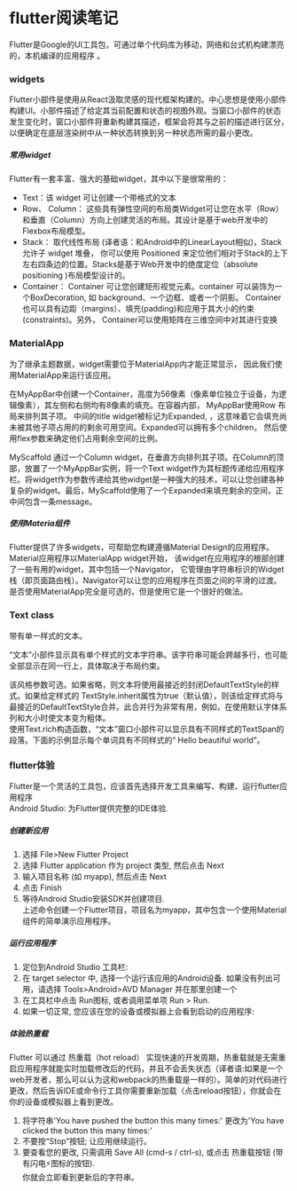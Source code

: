 # flutter阅读笔记  

Flutter是Google的UI工具包，可通过单个代码库为移动，网络和台式机构建漂亮的，本机编译的应用程序 。  

### widgets  
Flutter小部件是使用从React汲取灵感的现代框架构建的。中心思想是使用小部件构建UI。小部件描述了给定其当前配置和状态的视图外观。当窗口小部件的状态发生变化时，窗口小部件将重新构建其描述，框架会将其与之前的描述进行区分，以便确定在底层渲染树中从一种状态转换到另一种状态所需的最小更改。  

##### 常用widget  
Flutter有一套丰富、强大的基础widget，其中以下是很常用的：  
* Text：该 widget 可让创建一个带格式的文本  
* Row、 Column： 这些具有弹性空间的布局类Widget可让您在水平（Row）和垂直（Column）方向上创建灵活的布局。其设计是基于web开发中的Flexbox布局模型。  
* Stack： 取代线性布局 (译者语：和Android中的LinearLayout相似)，Stack允许子 widget 堆叠， 你可以使用 Positioned 来定位他们相对于Stack的上下左右四条边的位置。Stacks是基于Web开发中的绝度定位（absolute positioning )布局模型设计的。  
* Container： Container 可让您创建矩形视觉元素。container 可以装饰为一个BoxDecoration, 如 background、一个边框、或者一个阴影。 Container 也可以具有边距（margins）、填充(padding)和应用于其大小的约束(constraints)。另外， Container可以使用矩阵在三维空间中对其进行变换  

### MaterialApp

为了继承主题数据，widget需要位于MaterialApp内才能正常显示， 因此我们使用MaterialApp来运行该应用。

在MyAppBar中创建一个Container，高度为56像素（像素单位独立于设备，为逻辑像素），其左侧和右侧均有8像素的填充。在容器内部， MyAppBar使用Row 布局来排列其子项。 中间的title widget被标记为Expanded, ，这意味着它会填充尚未被其他子项占用的的剩余可用空间。Expanded可以拥有多个children， 然后使用flex参数来确定他们占用剩余空间的比例。

MyScaffold 通过一个Column widget，在垂直方向排列其子项。在Column的顶部，放置了一个MyAppBar实例，将一个Text widget作为其标题传递给应用程序栏。将widget作为参数传递给其他widget是一种强大的技术，可以让您创建各种复杂的widget。最后，MyScaffold使用了一个Expanded来填充剩余的空间，正中间包含一条message。

##### 使用Materia组件  
Flutter提供了许多widgets，可帮助您构建遵循Material Design的应用程序。Material应用程序以MaterialApp widget开始， 该widget在应用程序的根部创建了一些有用的widget，其中包括一个Navigator， 它管理由字符串标识的Widget栈（即页面路由栈）。Navigator可以让您的应用程序在页面之间的平滑的过渡。 是否使用MaterialApp完全是可选的，但是使用它是一个很好的做法。

### Text class  
带有单一样式的文本。

“文本”小部件显示具有单个样式的文本字符串。该字符串可能会跨越多行，也可能全部显示在同一行上，具体取决于布局约束。

该风格参数可选。如果省略，则文本将使用最接近的封闭DefaultTextStyle的样式。如果给定样式的 TextStyle.inherit属性为true（默认值），则该给定样式将与最接近的DefaultTextStyle合并。此合并行为非常有用，例如，在使用默认字体系列和大小时使文本变为粗体。  
使用Text.rich构造函数，“文本”窗口小部件可以显示具有不同样式的TextSpan的段落。下面的示例显示每个单词具有不同样式的“ Hello beautiful world”。  

### flutter体验

Flutter是一个灵活的工具包，应该首先选择开发工具来编写、构建、运行flutter应用程序  
Android Studio: 为Flutter提供完整的IDE体验.  

##### 创建新应用  
1. 选择 File>New Flutter Project  
2. 选择 Flutter application 作为 project 类型, 然后点击 Next  
3. 输入项目名称 (如 myapp), 然后点击 Next  
4. 点击 Finish  
5. 等待Android Studio安装SDK并创建项目.  
上述命令创建一个Flutter项目，项目名为myapp，其中包含一个使用Material 组件的简单演示应用程序。  

##### 运行应用程序  
1. 定位到Android Studio 工具栏:  
2. 在 target selector 中, 选择一个运行该应用的Android设备. 如果没有列出可用，请选择 Tools>Android>AVD Manager 并在那里创建一个  
3. 在工具栏中点击 Run图标, 或者调用菜单项 Run > Run.  
4. 如果一切正常, 您应该在您的设备或模拟器上会看到启动的应用程序:  

##### 体验热重载

Flutter 可以通过 热重载（hot reload） 实现快速的开发周期，热重载就是无需重启应用程序就能实时加载修改后的代码，并且不会丢失状态（译者语:如果是一个web开发者，那么可以认为这和webpack的热重载是一样的）。简单的对代码进行更改，然后告诉IDE或命令行工具你需要重新加载（点击reload按钮），你就会在你的设备或模拟器上看到更改。  
1. 将字符串'You have pushed the button this many times:' 更改为'You have clicked the button this many times:'  
2. 不要按“Stop”按钮; 让应用继续运行。  
3. 要查看您的更改, 只需调用 Save All (cmd-s / ctrl-s), 或点击 热重载按钮 (带有闪电⚡️图标的按钮).  
你就会立即看到更新后的字符串。  

